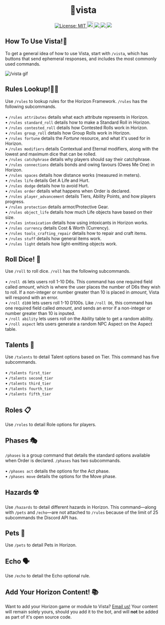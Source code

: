 <h1 align="center">🗻vista</h1>
<p align="center">
<a href="https://github.com/dispelll/vista/blob/main/LICENSE/">
<img src="https://img.shields.io/bower/l/vista" alt="License: MIT">
    </a>
<a href="https://discord.gg/52EbV5xSVs">
<img height="20" alt="Discord invite" src="https://img.shields.io/badge/Discord-Join%20Our%20Discord!-blue">
    </a>
<a href="https://www.patreon.com/horizonframework?utm_campaign=creatorshare_creator">
<img src=https://img.shields.io/badge/Patreon-Support%20Us!-red>
    </a>
<a href="https://bit.ly/3XHIqlf">
<img src=https://img.shields.io/badge/Horizon-IT%202.5.0%20Compatible-blueviolet>
    </a>
<a href=">https://discord.com/api/oauth2/authorize?client_id=1063989203479834734&permissions=277025507392&scope=bot%20applications.commands">
<img src=https://img.shields.io/badge/Invite-Invite%20Vista%20To%20Your%20Server!-5865F2>
    </a>
</p>

## How To Use Vista!🚠
To get a general idea of how to use Vista, start with `/vista`, which has buttons that send ephemeral responses, and includes the most commonly used commands. 

![/vista gif](https://giphy.com/gifs/uYVGf9ewu4PCR518AL)

## Rules Lookup!🧑‍⚖️ 
Use `/rules` to lookup rules for the Horizon Framework. `/rules` has the following subcommands. 
<br>
<br>
• `/rules attributes` details what each attribute represents in Horizon. <br>
• `/rules standard_roll` details how to make a Standard Roll in Horizon. <br>
• `/rules contested_roll` details how Contested Rolls work in Horizon. <br>
• `/rules group_roll` details how Group Rolls work in Horizon. <br>
• `/rules fortune` details the *Fortune* resource, and what it's used for in Horizon. <br>
• `/rules modifiers` details Contextual and Eternal modifiers, along with the lowest and maximum dice that can be rolled. <br>
• `/rules catchphrase` details why players should say their catchphrase. <br>
• `/rules connections` details bonds and owing favours (Owes Me One) in Horizon. <br>
• `/rules spaces` details how distance works (measured in meters). <br>
• `/rules life` details Get A Life and Hurt. <br>
• `/rules dodge` details how to avoid Hurt. <br>
• `/rules order` details what happens when Order is declared. <br>
• `/rules player_advancement` details Tiers, Ability Points, and how players progress. <br>
• `/rules protection` details armor/Protective Gear. <br>
• `/rules object_life` details how much Life objects have based on their size. <br>
• `/rules intoxication` details how using intoxicants in Horizon works. <br>
• `/rules currency` details Cost & Worth (Currency). <br>
• `/rules tools_crafting_repair` details how to repair and craft items. <br>
• `/rules stuff` details how general items work. <br>
• `/rules light` details how light-emitting objects work. <br>

## Roll Dice! 🎲
Use `/roll` to roll dice. `/roll` has the following subcommands. 
<br>
<br>
• `/roll d6` lets users roll 1-10 D6s. This command has one required field called *amount*, which is where the user places the number of D6s they wish to roll. If a non-integer or number greater than 10 is placed in *amount*, Vista will respond with an error. <br>
• `/roll d100` lets users roll 1-10 D100s. Like `/roll D6`, this command has one required field called *amount*, and sends an error if a non-integer or number greater than 10 is inputed. <br>
• `/roll ability` lets users roll on the Ability table to get a random ability. <br>
• `/roll aspect` lets users generate a random NPC Aspect on the Aspect table. <br>

## Talents 🪩
Use `/talents` to detail Talent options based on Tier. This command has five subcommands. 
<br>
<br>
• `/talents first_tier` <br>
• `/talents second_tier` <br>
• `/talents third_tier` <br>
• `/talents fourth_tier` <br>
• `/talents fifth_tier` <br>

## Roles 📋
Use `/roles` to detail Role options for players. 

## Phases 🎭
`/phases` is a group command that details the standard options available when Order is declared. `/phases` has two subcommands. 
<br>
<br>
• `/phases act` details the options for the Act phase. <br>
• `/phases move` details the options for the Move phase. <br>

## Hazards ☢️
Use `/hazards` to detail different hazards in Horizon. This command—along with `/pets` and `/echo`—are not attached to `/rules` because of the limit of 25 subcommands the Discord API has. 

## Pets 🐶
Use `/pets` to detail Pets in Horizon. 

## Echo 🗣️
Use `/echo` to detail the Echo optional rule. 

## Add Your Horizon Content! 📚
Want to add your Horizon game or module to Vista? [Email us!](mailto:horizon.framework@gmail.com) Your content will remain solely yours, should you add it to the bot, and will **not** be added as part of it's open source code. 

